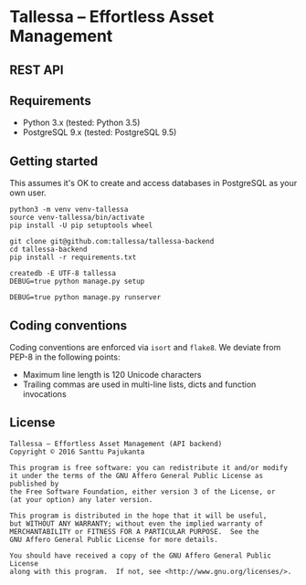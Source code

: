 # Tallessa – Effortless Asset Management

## REST API

## Requirements

* Python 3.x (tested: Python 3.5)
* PostgreSQL 9.x (tested: PostgreSQL 9.5)

## Getting started

This assumes it's OK to create and access databases in PostgreSQL as your own user.

    python3 -m venv venv-tallessa
    source venv-tallessa/bin/activate
    pip install -U pip setuptools wheel

    git clone git@github.com:tallessa/tallessa-backend
    cd tallessa-backend
    pip install -r requirements.txt

    createdb -E UTF-8 tallessa
    DEBUG=true python manage.py setup

    DEBUG=true python manage.py runserver

## Coding conventions

Coding conventions are enforced via `isort` and `flake8`. We deviate from PEP-8 in the following points:

* Maximum line length is 120 Unicode characters
* Trailing commas are used in multi-line lists, dicts and function invocations

## License

    Tallessa – Effortless Asset Management (API backend)
    Copyright © 2016 Santtu Pajukanta

    This program is free software: you can redistribute it and/or modify
    it under the terms of the GNU Affero General Public License as published by
    the Free Software Foundation, either version 3 of the License, or
    (at your option) any later version.

    This program is distributed in the hope that it will be useful,
    but WITHOUT ANY WARRANTY; without even the implied warranty of
    MERCHANTABILITY or FITNESS FOR A PARTICULAR PURPOSE.  See the
    GNU Affero General Public License for more details.

    You should have received a copy of the GNU Affero General Public License
    along with this program.  If not, see <http://www.gnu.org/licenses/>.

